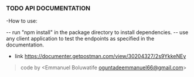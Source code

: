 ### TODO API DOCUMENTATION

-How to use:

-- run "npm install" in the package directory to install dependencies.
-- use any client application to test the endpoints as specified in the documentation.

- link <https://documenter.getpostman.com/view/30204327/2s9YkkeNEy>
> code by <Emmanuel Boluwatife oguntadeemmanuel66@gmail.com>
